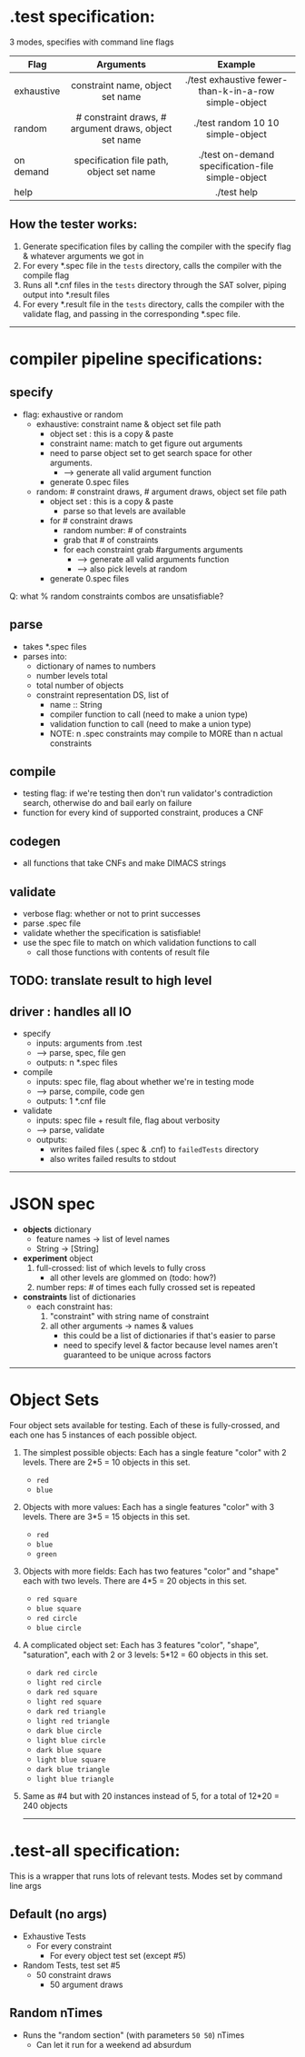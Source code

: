 
# .test specification:

3 modes, specifies with command line flags


| Flag       | Arguments                                             | Example  |
| -------    |:----------------------------------------------------: | :-------:|
| exhaustive | constraint name, object set name                      | ./test exhaustive fewer-than-k-in-a-row simple-object |
| random     | # constraint draws, # argument draws, object set name | ./test random 10 10 simple-object |
| on demand  | specification file path, object set name              | ./test on-demand specification-file simple-object |
| help       |                                                       | ./test help    |



## How the tester works:
1. Generate specification files by calling the compiler with the specify flag & whatever arguments we got in
2. For every \*.spec file in the `tests` directory, calls the compiler with the compile flag
3. Runs all \*.cnf files in the `tests` directory through the SAT solver, piping output into \*.result files
4. For every \*.result file in the `tests` directory, calls the compiler with the validate flag, and passing in the corresponding \*.spec file.



----------------------------------------------------------------------------

# compiler pipeline specifications:

## specify
- flag: exhaustive or random
	- exhaustive: constraint name & object set file path
		- object set : this is a copy & paste
		- constraint name: match to get figure out arguments
		- need to parse object set to get search space for other arguments.
			- --> generate all valid argument function
		- generate 0.spec files
	- random: # constraint draws,  # argument draws, object set file path
		- object set : this is a copy & paste
			- parse so that levels are available
		- for # constraint draws
			- random number: # of constraints
			- grab that # of constraints
			- for each constraint grab #arguments arguments
				- --> generate all valid arguments function
				- --> also pick levels at random
		- generate 0.spec files

Q: what % random constraints combos are unsatisfiable?

## parse
- takes \*.spec files
- parses into:
  - dictionary of names to numbers
  - number levels total
  - total number of objects
  - constraint representation DS, list of
	- name :: String
	- compiler function to call (need to make a union type)
	- validation function to call (need to make a union type)
	- NOTE: n .spec constraints may compile to MORE than n actual constraints


## compile
- testing flag: if we're testing then don't run validator's contradiction search, otherwise do and bail early on failure
- function for every kind of supported constraint, produces a CNF

## codegen
- all functions that take CNFs and make DIMACS strings

## validate
- verbose flag: whether or not to print successes
- parse .spec file
- validate whether the specification is satisfiable!
- use the spec file to match on which validation functions to call
	- call those functions with contents of result file

## TODO: translate result to high level

## driver : handles all IO
- specify
	- inputs: arguments from .test
	- --> parse, spec, file gen
	- outputs: n \*.spec files
- compile
	- inputs: spec file, flag about whether we're in testing mode
	- --> parse, compile, code gen
	- outputs: 1 \*.cnf file
- validate
	- inputs: spec file + result file, flag about verbosity
	- --> parse, validate
	- outputs:
		- writes failed files (.spec & .cnf) to `failedTests` directory
		- also writes failed results to stdout

----------------------------------------------------------------------------

# JSON spec

- **objects** dictionary
	- feature names  ->  list of level names
	- String -> [String]
- **experiment** object
	1. full-crossed: list of which levels to fully cross
		- all other levels are glommed on (todo: how?)
	2. number reps: # of times each fully crossed set is repeated
- **constraints** list of dictionaries
	- each constraint has:
		1. "constraint" with string name of constraint
		2. all other arguments -> names & values
			- this could be a list of dictionaries if that's easier to parse
			- need to specify level & factor because level names aren't guaranteed to be unique across factors

--------------------------------------------------------------------

# Object Sets

Four object sets available for testing. Each of these is fully-crossed, and each one has 5 instances of each possible object.

1. The simplest possible objects: Each has a single feature "color" with 2 levels. There are 2*5 = 10 objects in this set.
	- `red`
	- `blue`

2. Objects with more values: Each has a single features "color" with 3 levels. There are 3*5 = 15 objects in this set.
	- `red`
	- `blue`
	- `green`

3. Objects with more fields: Each has two features "color" and "shape" each with two levels. There are 4*5 = 20 objects in this set.
	- `red square`
	- `blue square`
	- `red circle`
	- `blue circle`

4. A complicated object set: Each has 3 features "color", "shape", "saturation", each with 2 or 3 levels: 5*12 = 60 objects in this set.
	- `dark red circle`
	- `light red circle`
	- `dark red square`
	- `light red square`
	- `dark red triangle`
	- `light red triangle`
	- `dark blue circle`
	- `light blue circle`
	- `dark blue square`
	- `light blue square`
	- `dark blue triangle`
	- `light blue triangle`
5. Same as #4 but with 20 instances instead of 5, for a total of 12*20 = 240 objects

	----------------------------------------------------------------------------
# .test-all specification:

This is a wrapper that runs lots of relevant tests. Modes set by command line args

## Default (no args)
- Exhaustive Tests
  - For every constraint
    - For every object test set (except #5)
- Random Tests, test set #5
  - 50 constraint draws
    - 50 argument draws

## Random nTimes
- Runs the "random section" (with parameters `50 50`) nTimes
	- Can let it run for a weekend ad absurdum
